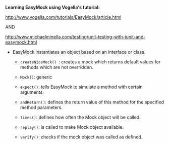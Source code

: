 **Learning EasyMock using Vogella's tutorial:**

http://www.vogella.com/tutorials/EasyMock/article.html 

AND 

http://www.michaelminella.com/testing/unit-testing-with-junit-and-easymock.html

* EasyMock instantiates an object based on an interface or class.

	* ```createNiceMock() ```: creates a mock which returns default values for methods which are not overridden.

	* ```Mock()```: generic

	* ```expect()```: tells EasyMock to simulate a method with certain arguments. 

	* ```andReturn()```: defines the return value of this method for the specified method parameters. 

	* ```times()```: defines how often the Mock object will be called. 

	* ```replay()```: is called to make Mock object available. 

	* ```verify()```: checks if the mock object was called as defined.
